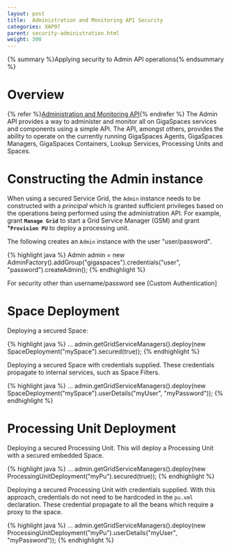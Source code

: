 ```yaml
---
layout: post
title:  Administration and Monitoring API Security
categories: XAP97
parent: security-administration.html
weight: 300
---
```


{% summary %}Applying security to Admin API operations{% endsummary %}

# Overview

{% refer %}[Administration and Monitoring API](./administration-and-monitoring-api.html){% endrefer %}
The Admin API provides a way to administer and monitor all on GigaSpaces services and components using a simple API. The API, amongst others, provides the ability to operate on the currently running GigaSpaces Agents, GigaSpaces Managers, GigaSpaces Containers, Lookup Services, Processing Units and Spaces.

# Constructing the Admin instance

When using a secured Service Grid, the `Admin` instance needs to be constructed with a _principal_ which is granted sufficient privileges based on the operations being performed using the administration API. For example, grant **`Manage Grid`** to start a Grid Service Manager (GSM) and grant ***`Provision PU`** to deploy a processing unit.

The following creates an `Admin` instance with the user "user/password".

{% highlight java %}
Admin admin = new AdminFactory().addGroup("gigaspaces").credentials("user", "password").createAdmin();
{% endhighlight %}

For security other than username/password see [Custom Authentication]

# Space Deployment

Deploying a secured Space:

{% highlight java %}
...
admin.getGridServiceManagers().deploy(new SpaceDeployment("mySpace").secured(true));
{% endhighlight %}

Deploying a secured Space with credentials supplied. These credentials propagate to internal services, such as Space Filters.

{% highlight java %}
...
admin.getGridServiceManagers().deploy(new SpaceDeployment("mySpace").userDetails("myUser", "myPassword"));
{% endhighlight %}

# Processing Unit Deployment

Deploying a secured Processing Unit. This will deploy a Processing Unit with a secured embedded Space.

{% highlight java %}
...
admin.getGridServiceManagers().deploy(new ProcessingUnitDeployment("myPu").secured(true));
{% endhighlight %}

Deploying a secured Processing Unit with credentials supplied. With this approach, credentials do not need to be hardcoded in the `pu.xml` declaration. These credential propagate to all the beans which require a proxy to the space.

{% highlight java %}
...
admin.getGridServiceManagers().deploy(new ProcessingUnitDeployment("myPu").userDetails("myUser", "myPassword"));
{% endhighlight %}
